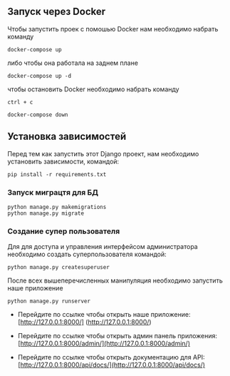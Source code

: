 ## Запуск через Docker
Чтобы запустить проек с помошью Docker нам необходимо набрать команду

```
docker-compose up
```
либо чтобы она работала на заднем плане
```
docker-compose up -d
```
чтобы остановить Docker необходимо набрать команду
```
ctrl + c

docker-compose down
```
## Установка зависимостей

Перед тем как запустить этот Django проект, нам необходимо установить 
зависимости, командой:

```
pip install -r requirements.txt
```

### Запуск миграцтя для БД

```
python manage.py makemigrations
python manage.py migrate
```
### Создание супер пользователя

Для для доступа и управления интерфейсом администратора необходимо
создать суперпользователя командой:

```
python manage.py createsuperuser
```

После всех вышеперечисленных манипуляция необходимо запустить наше приложение

```
python manage.py runserver
```

- Перейдите по ссылке чтобы открыть наше приложение: [http://127.0.0.1:8000/]
(http://127.0.0.1:8000/)

- Перейдите по ссылке чтобы открыть админ панель приложения: 
  [http://127.0.0.1:8000/admin/](http://127.0.0.1:8000/admin/)
- Перейдите по ссылке чтобы открыть документацию для API: 
  [http://127.0.0.1:8000/api/docs/](http://127.0.0.1:8000/api/docs/)
  